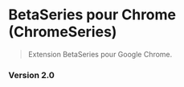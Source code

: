 # BetaSeries pour Chrome (ChromeSeries)

> Extension BetaSeries pour Google Chrome.

### Version 2.0
